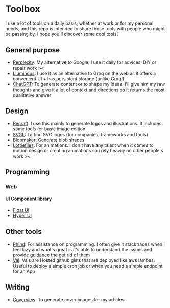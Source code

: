 # Toolbox

I use a lot of tools on a daily basis, whether at work or for my personal needs, and this repo is intended to share those tools with people who might be passing by.
I hope you'll discover some cool tools!

## General purpose
- [Perplexity](https://perplexity.ai): My alternative to Google. I use it daily for advices, DIY or repair work ><
- [Lluminous](https://lluminous.chat/): I use it as an alternative to Groq on the web as it offers a convenient UI + has persistant storage (unlike Groq!)
- [ChatGPT](https://chatgpt.com): To generate content or to shape my ideas. I'll give him my raw thoughts and give it a lot of context and directions so it returns the most qualitative answer

## Design
- [Recraft](https://recraft.ai): I use this mainly to generate logos and illustrations. It includes some tools for basic image edition
- [SVGL](https://svgl.app/): To find SVG logos (for companies, frameworks and tools)
- [Blobmaker](https://www.blobmaker.app/): Generate blob shapes
- [Lottiefiles](https://lottiefiles.com/): For animations. I don't have any talent when it comes to motion design or creating animations so i rely heavily on other people's work ><

## Programming
### Web
#### UI Component library
- [Float UI](https://floatui.com/)
- [Hyper UI](https://hyperui.dev)
## Other tools
- [Phind](https://phind.com): For assistance on programming. I often give it stacktraces when i feel lazy and what's great is it's able to understand the issues and provide guidance the get rid of them
- [Val](https://www.val.town/): Vals are Hosted github gists that are deployed like aws lambas. Useful to deploy a simple cron job or when you need a simple endpoint for an App

## Writing
- [Coverview](https://coverview.vercel.app/): To generate cover images for my articles
